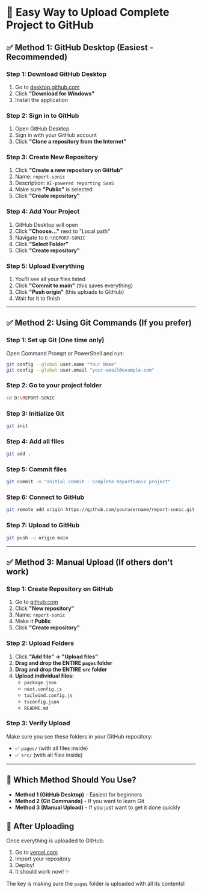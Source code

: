 # 🚀 Easy Way to Upload Complete Project to GitHub

## ✅ **Method 1: GitHub Desktop (Easiest - Recommended)**

### **Step 1: Download GitHub Desktop**
1. Go to [desktop.github.com](https://desktop.github.com)
2. Click **"Download for Windows"**
3. Install the application

### **Step 2: Sign in to GitHub**
1. Open GitHub Desktop
2. Sign in with your GitHub account
3. Click **"Clone a repository from the Internet"**

### **Step 3: Create New Repository**
1. Click **"Create a new repository on GitHub"**
2. Name: `report-sonic`
3. Description: `AI-powered reporting SaaS`
4. Make sure **"Public"** is selected
5. Click **"Create repository"**

### **Step 4: Add Your Project**
1. GitHub Desktop will open
2. Click **"Choose..."** next to "Local path"
3. Navigate to `D:\REPORT-SONIC`
4. Click **"Select Folder"**
5. Click **"Create repository"**

### **Step 5: Upload Everything**
1. You'll see all your files listed
2. Click **"Commit to main"** (this saves everything)
3. Click **"Push origin"** (this uploads to GitHub)
4. Wait for it to finish

---

## ✅ **Method 2: Using Git Commands (If you prefer)**

### **Step 1: Set up Git (One time only)**
Open Command Prompt or PowerShell and run:
```bash
git config --global user.name "Your Name"
git config --global user.email "your-email@example.com"
```

### **Step 2: Go to your project folder**
```bash
cd D:\REPORT-SONIC
```

### **Step 3: Initialize Git**
```bash
git init
```

### **Step 4: Add all files**
```bash
git add .
```

### **Step 5: Commit files**
```bash
git commit -m "Initial commit - Complete ReportSonic project"
```

### **Step 6: Connect to GitHub**
```bash
git remote add origin https://github.com/yourusername/report-sonic.git
```

### **Step 7: Upload to GitHub**
```bash
git push -u origin main
```

---

## ✅ **Method 3: Manual Upload (If others don't work)**

### **Step 1: Create Repository on GitHub**
1. Go to [github.com](https://github.com)
2. Click **"New repository"**
3. Name: `report-sonic`
4. Make it **Public**
5. Click **"Create repository"**

### **Step 2: Upload Folders**
1. Click **"Add file" → "Upload files"**
2. **Drag and drop the ENTIRE `pages` folder**
3. **Drag and drop the ENTIRE `src` folder**
4. **Upload individual files:**
   - `package.json`
   - `next.config.js`
   - `tailwind.config.js`
   - `tsconfig.json`
   - `README.md`

### **Step 3: Verify Upload**
Make sure you see these folders in your GitHub repository:
- ✅ `pages/` (with all files inside)
- ✅ `src/` (with all files inside)

---

## 🎯 **Which Method Should You Use?**

- **Method 1 (GitHub Desktop)** - Easiest for beginners
- **Method 2 (Git Commands)** - If you want to learn Git
- **Method 3 (Manual Upload)** - If you just want to get it done quickly

## 🚀 **After Uploading**

Once everything is uploaded to GitHub:
1. Go to [vercel.com](https://vercel.com)
2. Import your repository
3. Deploy!
4. It should work now! ✨

The key is making sure the `pages` folder is uploaded with all its contents!
